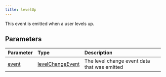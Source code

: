 ```yaml
---
title: levelUp
---
```


This event is emitted when a user levels up.

## Parameters

| Parameter | Type | Description |
| :--- | :--- | :--- |
|[event](https://developer.mozilla.org/en-US/docs/Web/API/Event)|[levelChangeEvent](/typedefs/levelchangeevent/)|The level change event data that was emitted|
